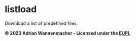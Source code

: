 # listload
Download a list of predefined files.

**© 2023 Adrian Wannenmacher - Licensed under the [EUPL](./LICENSE)**

